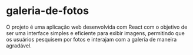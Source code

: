 # galeria-de-fotos
O projeto é uma aplicação web desenvolvida com React com o objetivo de ser uma interface simples e eficiente para exibir imagens, permitindo que os usuários pesquisem por fotos e interajam com a galeria de maneira agradável.

